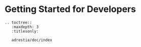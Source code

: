 Getting Started for Developers
==============================

```eval_rst
.. toctree::
   :maxdepth: 3
   :titlesonly:

   adrestia/doc/index
```

